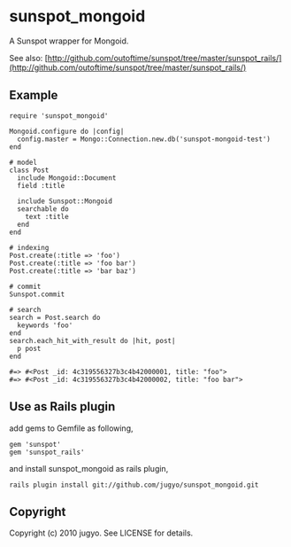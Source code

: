 sunspot_mongoid
====

A Sunspot wrapper for Mongoid.

See also: [http://github.com/outoftime/sunspot/tree/master/sunspot_rails/](http://github.com/outoftime/sunspot/tree/master/sunspot_rails/)

Example
----

    require 'sunspot_mongoid'

    Mongoid.configure do |config|
      config.master = Mongo::Connection.new.db('sunspot-mongoid-test')
    end

    # model
    class Post
      include Mongoid::Document
      field :title

      include Sunspot::Mongoid
      searchable do
        text :title
      end
    end

    # indexing
    Post.create(:title => 'foo')
    Post.create(:title => 'foo bar')
    Post.create(:title => 'bar baz')

    # commit
    Sunspot.commit

    # search
    search = Post.search do
      keywords 'foo'
    end
    search.each_hit_with_result do |hit, post|
      p post
    end

    #=> #<Post _id: 4c319556327b3c4b42000001, title: "foo">
    #=> #<Post _id: 4c319556327b3c4b42000002, title: "foo bar">

Use as Rails plugin
----

add gems to Gemfile as following,

    gem 'sunspot'
    gem 'sunspot_rails'

and install sunspot_mongoid as rails plugin,

    rails plugin install git://github.com/jugyo/sunspot_mongoid.git

Copyright
----

Copyright (c) 2010 jugyo. See LICENSE for details.

